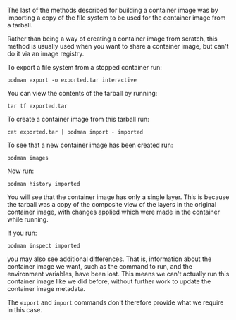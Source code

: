 The last of the methods described for building a container image was by importing a copy of the file system to be used for the container image from a tarball.

Rather than being a way of creating a container image from scratch, this method is usually used when you want to share a container image, but can't do it via an image registry.

To export a file system from a stopped container run:

```execute
podman export -o exported.tar interactive
````

You can view the contents of the tarball by running:

```execute
tar tf exported.tar
```

To create a container image from this tarball run:

```execute
cat exported.tar | podman import - imported
```

To see that a new container image has been created run:

```execute
podman images
```

Now run:

```execute
podman history imported
```

You will see that the container image has only a single layer. This is because the tarball was a copy of the composite view of the layers in the original container image, with changes applied which were made in the container while running.

If you run:

```execute
podman inspect imported
````

you may also see additional differences. That is, information about the container image we want, such as the command to run, and the environment variables, have been lost. This means we can't actually run this container image like we did before, without further work to update the container image metadata.

The `export` and `import` commands don't therefore provide what we require in this case.
